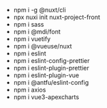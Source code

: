 - npm i -g @nuxt/cli
- npx nuxi init nuxt-project-front
- npm i sass
- npm i @mdi/font
- npm i vuetify
- npm i @vueuse/nuxt
- npm i eslint
- npm i eslint-config-prettier
- npm i eslint-plugin-prettier
- npm i eslint-plugin-vue
- npm i @antfu/eslint-config
- npm i axios
- npm i vue3-apexcharts
